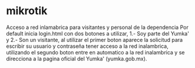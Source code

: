# mikrotik
Acceso a red inlamabrica para visitantes y personal de la dependencia
Por default inicia login.html con dos botones a utilizar, 1.- Soy parte del Yumka' y 2.- Son un visitante, al utilizar el primer boton aparece la solicitud para escribir su usuario y contraseña tener acceso a la red inalambrica, utilizando el segundo boton entre en automatico a la red inalambrica y se direcciona a la pagina oficial del Yumka' (yumka.gob.mx).
